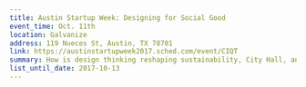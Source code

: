 ```yaml
---
title: Austin Startup Week: Designing for Social Good
event_time: Oct. 11th
location: Galvanize
address: 119 Nueces St, Austin, TX 78701
link: https://austinstartupweek2017.sched.com/event/CIQT
summary: How is design thinking reshaping sustainability, City Hall, and public health in Austin? Join our panel to learn about designing for social impact and the unique challenges and outcomes of creating for community. This panel features the City of Austin’s Design, Technology, and Innovation Fellowship, the Dell Medical School Design Institute for Health, local startup Gardenio, and is moderated by Ruby Ku, head of the Austin Center of Design.
list_until_date: 2017-10-13
---
```

